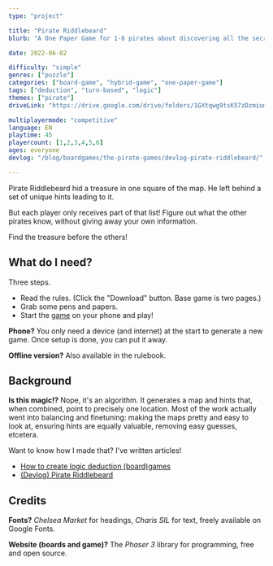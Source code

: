 ```yaml
---
type: "project"

title: "Pirate Riddlebeard"
blurb: "A One Paper Game for 1-6 pirates about discovering all the secret hints leading to the treasure."

date: 2022-06-02

difficulty: "simple"
genres: ["puzzle"]
categories: ["board-game", "hybrid-game", "one-paper-game"]
tags: ["deduction", "turn-based", "logic"]
themes: ["pirate"]
driveLink: "https://drive.google.com/drive/folders/1GXtqwg9tsK57zDzmiumtdtlgn3NeAHuF"

multiplayermode: "competitive"
language: EN
playtime: 45
playercount: [1,2,3,4,5,6]
ages: everyone
devlog: "/blog/boardgames/the-pirate-games/devlog-pirate-riddlebeard/"

---
```


Pirate Riddlebeard hid a treasure in one square of the map. He left behind a set of unique hints leading to it.

But each player only receives part of that list! Figure out what the other pirates know, without giving away your own information.

Find the treasure before the others!

## What do I need?

Three steps.
* Read the rules. (Click the "Download" button. Base game is two pages.)
* Grab some pens and papers.
* Start the [game](game) on your phone and play!

**Phone?** You only need a device (and internet) at the start to generate a new game. Once setup is done, you can put it away.

**Offline version?** Also available in the rulebook.

## Background

**Is this magic!?** Nope, it's an algorithm. It generates a map and hints that, when combined, point to precisely one location. Most of the work actually went into balancing and finetuning: making the maps pretty and easy to look at, ensuring hints are equally valuable, removing easy guesses, etcetera.

Want to know how I made that? I've written articles!
* [How to create logic deduction (board)games](/blog/tutorials/deduction-boardgames-part-1-passive)
* [(Devlog) Pirate Riddlebeard](/blog/boardgames/the-pirate-games/devlog-pirate-riddlebeard)

## Credits

**Fonts?** _Chelsea Market_ for headings, _Charis SIL_ for text, freely available on Google Fonts.

**Website (boards and game)?** The _Phaser 3_ library for programming, free and open source.

